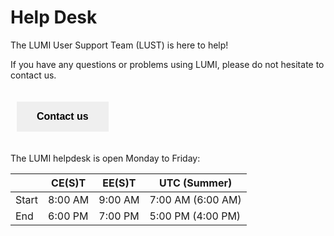 <!-- ---
hide:
  - navigation
  - toc
--- -->

[helpdesk]: https://lumi-supercomputer.eu/user-support/need-help/

[service_breaks]: https://lumi-supercomputer.eu/service-breaks/
[User_support]: https://www.lumi-supercomputer.eu/user-support/
[tech-faq]: ./FAQ.md

# Help Desk

The LUMI User Support Team (LUST) is here to help!

If you have any questions or problems using LUMI, please do not hesitate to contact us.

 <!DOCTYPE html>
<html>
<head>
<style>
.button {
  border: none;
  padding: 15px 32px;
  text-align: center;
  text-decoration: none;
  display: inline-block;
  font-size: 16px;
  margin: 20px 10px;
  cursor: pointer;
}
.button:hover {
  background-color: hsla(207,100%,38%, 1);
  color: White;
}

.button1 {background-color: Blue;} /* Blue */
.button2 {background-color: hsla(207,100%,28%, 1);} /* Blue */
.button2 {color: White;} /* White /*

</style>
</head>
<body>


<button class="button button2" onclick="window.location.href='https://lumi-supercomputer.eu/user-support/need-help';">
<b>
  Contact us
</b>
</button>

</body>
</html> 


The LUMI helpdesk is open Monday to Friday:

|       | CE(S)T  | EE(S)T  | UTC (Summer)      |
|-------|---------|---------|-------------------|
| Start | 8:00 AM | 9:00 AM | 7:00 AM (6:00 AM) |
| End   | 6:00 PM | 7:00 PM | 5:00 PM (4:00 PM) |


<br />

<!-- Please also check our [tech support FAQ][tech-faq] for the most frequently asked questions about the usage of LUMI.  -->

<!-- Check here for [LUMI related training and events](https://www.lumi-supercomputer.eu/events/) -->

